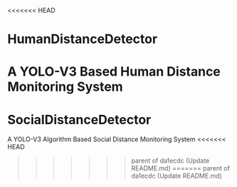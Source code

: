 <<<<<<< HEAD
# HumanDistanceDetector
A YOLO-V3 Based Human Distance Monitoring System
=======
# SocialDistanceDetector
A YOLO-V3 Algorithm Based Social Distance Monitoring System
<<<<<<< HEAD
>>>>>>> parent of da1ecdc (Update README.md)
=======
>>>>>>> parent of da1ecdc (Update README.md)
